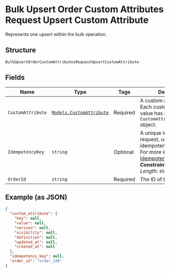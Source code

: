 
# Bulk Upsert Order Custom Attributes Request Upsert Custom Attribute

Represents one upsert within the bulk operation.

## Structure

`BulkUpsertOrderCustomAttributesRequestUpsertCustomAttribute`

## Fields

| Name | Type | Tags | Description |
|  --- | --- | --- | --- |
| `CustomAttribute` | [`Models.CustomAttribute`](../../doc/models/custom-attribute.md) | Required | A custom attribute value. Each custom attribute value has a corresponding<br>`CustomAttributeDefinition` object. |
| `IdempotencyKey` | `string` | Optional | A unique identifier for this request, used to ensure idempotency.<br>For more information, see [Idempotency](https://developer.squareup.com/docs/basics/api101/idempotency).<br>**Constraints**: *Maximum Length*: `45` |
| `OrderId` | `string` | Required | The ID of the target [order](../../doc/models/order.md). |

## Example (as JSON)

```json
{
  "custom_attribute": {
    "key": null,
    "value": null,
    "version": null,
    "visibility": null,
    "definition": null,
    "updated_at": null,
    "created_at": null
  },
  "idempotency_key": null,
  "order_id": "order_id6"
}
```

